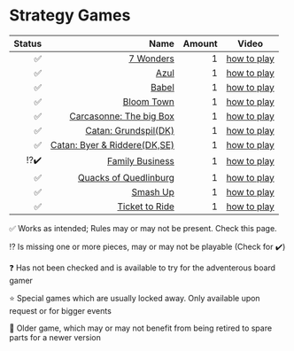 # Strategy Games
|Status|Name|Amount| Video |
|-------:|-----:|----:|-----| 
|✅|[7 Wonders](https://boardgamegeek.com/boardgame/316377/7-wonders-second-edition)|1| [how to play](https://www.youtube.com/watch?v=QVLUu7qkLWI) |
|✅|[Azul](https://boardgamegeek.com/boardgame/230802/azul)|1| [how to play](https://www.youtube.com/watch?v=dXuucWGrFMQ) |
|✅|[Babel](https://boardgamegeek.com/boardgame/986/babel)|1|[how to play](https://www.youtube.com/watch?v=oVaXrrOvjF8) |
|✅|[Bloom Town](https://boardgamegeek.com/boardgame/284291/bloom-town)|1| [how to play](https://www.youtube.com/watch?v=Uqxjr-5UaYg) |
|✅|[Carcasonne: The big Box](https://boardgamegeek.com/boardgame/364405/carcassonne-big-box-7)|1|[how to play](https://www.youtube.com/watch?v=-74FYj21JVg) |
|✅|[Catan: Grundspil(DK)](https://boardgamegeek.com/boardgame/13/catan)|1|[how to play](https://www.youtube.com/watch?v=4fUa_ZJ7beM) |
|✅|[Catan: Byer & Riddere(DK,SE)](https://boardgamegeek.com/boardgame/4101/catan-cities-and-knights-5-6-player-extension)|1 | [how to play](https://www.youtube.com/watch?v=7S3771AIC8U) |
|⁉️✔️|[Family Business](https://boardgamegeek.com/boardgame/170/family-business)|1|[how to play](https://www.youtube.com/watch?v=ajmKArgw6y4) |
|✅|[Quacks of Quedlinburg](https://boardgamegeek.com/boardgame/244521/quacks)|1|[how to play](https://www.youtube.com/watch?v=hcvK6ExuISM) |
|✅|[Smash Up](https://boardgamegeek.com/boardgame/122522/smash-up)|1|[how to play](https://www.youtube.com/watch?v=halE5b4v0bo) |
|✅|[Ticket to Ride](https://boardgamegeek.com/boardgame/9209/ticket-to-ride)|1|[how to play](https://www.youtube.com/watch?v=yPGLlaGrShY) |





✅ Works as intended; Rules may or may not be present. Check this page.

⁉️ Is missing one or more pieces, may or may not be playable (Check for ✔️)

❓ Has not been checked and is available to try for the adventerous board gamer

⭐ Special games which are usually locked away. Only available upon request or for bigger events

👴 Older game, which may or may not benefit from being retired to spare parts for a newer version